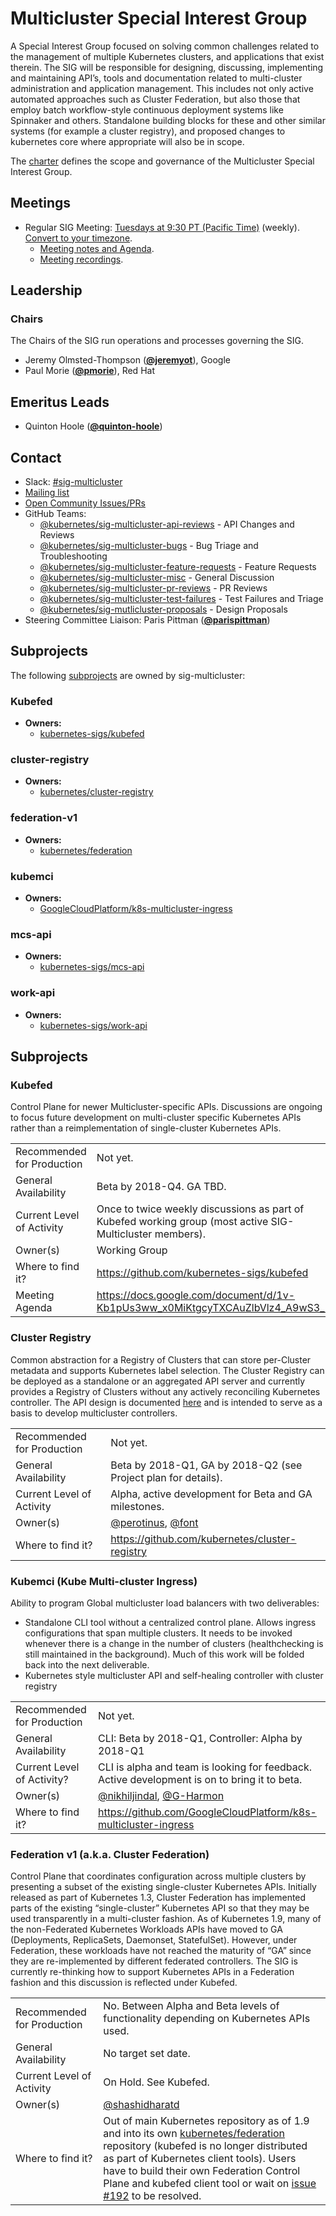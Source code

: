 <!---
This is an autogenerated file!

Please do not edit this file directly, but instead make changes to the
sigs.yaml file in the project root.

To understand how this file is generated, see https://git.k8s.io/community/generator/README.md
--->
# Multicluster Special Interest Group

A Special Interest Group focused on solving common challenges related to the management of multiple Kubernetes clusters, and applications that exist therein. The SIG will be responsible for designing, discussing, implementing and maintaining API’s, tools and documentation related to multi-cluster administration and application management. This includes not only active automated approaches such as Cluster Federation, but also those that employ batch workflow-style continuous deployment systems like Spinnaker and others.  Standalone building blocks for these and other similar systems (for example a cluster registry), and proposed changes to kubernetes core where appropriate will also be in scope.

The [charter](charter.md) defines the scope and governance of the Multicluster Special Interest Group.

## Meetings
* Regular SIG Meeting: [Tuesdays at 9:30 PT (Pacific Time)](https://zoom.us/my/k8s.mc) (weekly). [Convert to your timezone](http://www.thetimezoneconverter.com/?t=9:30&tz=PT%20%28Pacific%20Time%29).
  * [Meeting notes and Agenda](https://tinyurl.com/sig-multicluster-notes).
  * [Meeting recordings](https://www.youtube.com/playlist?list=PL69nYSiGNLP0HqgyqTby6HlDEz7i1mb0-).

## Leadership

### Chairs
The Chairs of the SIG run operations and processes governing the SIG.

* Jeremy Olmsted-Thompson (**[@jeremyot](https://github.com/jeremyot)**), Google
* Paul Morie (**[@pmorie](https://github.com/pmorie)**), Red Hat

## Emeritus Leads

* Quinton Hoole (**[@quinton-hoole](https://github.com/quinton-hoole)**)

## Contact
- Slack: [#sig-multicluster](https://kubernetes.slack.com/messages/sig-multicluster)
- [Mailing list](https://groups.google.com/forum/#!forum/kubernetes-sig-multicluster)
- [Open Community Issues/PRs](https://github.com/kubernetes/community/labels/sig%2Fmulticluster)
- GitHub Teams:
    - [@kubernetes/sig-multicluster-api-reviews](https://github.com/orgs/kubernetes/teams/sig-multicluster-api-reviews) - API Changes and Reviews
    - [@kubernetes/sig-multicluster-bugs](https://github.com/orgs/kubernetes/teams/sig-multicluster-bugs) - Bug Triage and Troubleshooting
    - [@kubernetes/sig-multicluster-feature-requests](https://github.com/orgs/kubernetes/teams/sig-multicluster-feature-requests) - Feature Requests
    - [@kubernetes/sig-multicluster-misc](https://github.com/orgs/kubernetes/teams/sig-multicluster-misc) - General Discussion
    - [@kubernetes/sig-multicluster-pr-reviews](https://github.com/orgs/kubernetes/teams/sig-multicluster-pr-reviews) - PR Reviews
    - [@kubernetes/sig-multicluster-test-failures](https://github.com/orgs/kubernetes/teams/sig-multicluster-test-failures) - Test Failures and Triage
    - [@kubernetes/sig-mutlicluster-proposals](https://github.com/orgs/kubernetes/teams/sig-mutlicluster-proposals) - Design Proposals
- Steering Committee Liaison: Paris Pittman (**[@parispittman](https://github.com/parispittman)**)

## Subprojects

The following [subprojects][subproject-definition] are owned by sig-multicluster:
### Kubefed
- **Owners:**
  - [kubernetes-sigs/kubefed](https://github.com/kubernetes-sigs/kubefed/blob/master/OWNERS)
### cluster-registry
- **Owners:**
  - [kubernetes/cluster-registry](https://github.com/kubernetes/cluster-registry/blob/master/OWNERS)
### federation-v1
- **Owners:**
  - [kubernetes/federation](https://github.com/kubernetes/federation/blob/master/OWNERS)
### kubemci
- **Owners:**
  - [GoogleCloudPlatform/k8s-multicluster-ingress](https://github.com/GoogleCloudPlatform/k8s-multicluster-ingress/blob/master/OWNERS)
### mcs-api
- **Owners:**
  - [kubernetes-sigs/mcs-api](https://github.com/kubernetes-sigs/mcs-api/blob/master/OWNERS)
### work-api
- **Owners:**
  - [kubernetes-sigs/work-api](https://github.com/kubernetes-sigs/work-api/blob/master/OWNERS)

[subproject-definition]: https://github.com/kubernetes/community/blob/master/governance.md#subprojects
<!-- BEGIN CUSTOM CONTENT -->
## Subprojects

### Kubefed
Control Plane for newer Multicluster-specific APIs. Discussions are ongoing to focus future development on multi-cluster specific Kubernetes APIs rather than a reimplementation of single-cluster Kubernetes APIs.

|  |  |
| -------------- |:-------|
| Recommended for Production | Not yet. |
| General Availability | Beta by 2018-Q4. GA TBD. |
| Current Level of Activity | Once to twice weekly discussions as part of Kubefed working group (most active SIG-Multicluster members). |
| Owner(s) | Working Group |
| Where to find it? | https://github.com/kubernetes-sigs/kubefed |
| Meeting Agenda | https://docs.google.com/document/d/1v-Kb1pUs3ww_x0MiKtgcyTXCAuZlbVlz4_A9wS3_HXY |

### Cluster Registry
Common abstraction for a Registry of Clusters that can store per-Cluster metadata and supports Kubernetes label selection. The Cluster Registry can be deployed as a standalone or an aggregated API server and currently provides a Registry of Clusters without any actively reconciling Kubernetes controller. The API design is documented [here](https://github.com/kubernetes/community/blob/master/contributors/design-proposals/multicluster/cluster-registry/api-design.md) and is intended to serve as a basis to develop multicluster controllers.

|  |  |
| -------------- |:-------|
| Recommended for Production | Not yet. |
| General Availability | Beta by 2018-Q1, GA by 2018-Q2 (see Project plan for details). |
| Current Level of Activity | Alpha, active development for Beta and GA milestones. |
| Owner(s) | [@perotinus](https://github.com/perotinus), [@font](https://github.com/font) |
| Where to find it? | https://github.com/kubernetes/cluster-registry |

### Kubemci (Kube Multi-cluster Ingress)
Ability to program Global multicluster load balancers with two deliverables:
* Standalone CLI tool without a centralized control plane. Allows ingress configurations that span multiple clusters. It needs to be invoked whenever there is a change in the number of clusters (healthchecking is still maintained in the background). Much of this work will be folded back into the next deliverable.
* Kubernetes style multicluster API and self-healing controller with cluster registry

|  |  |
| -------------- |:-------|
| Recommended for Production | Not yet. |
| General Availability | CLI: Beta by 2018-Q1, Controller: Alpha by 2018-Q1 |
| Current Level of Activity? | CLI is alpha and team is looking for feedback. Active development is on to bring it to beta. |
| Owner(s) | [@nikhiljindal](https://github.com/nikhiljindal), [@G-Harmon](https://github.com/G-Harmon) |
| Where to find it? | https://github.com/GoogleCloudPlatform/k8s-multicluster-ingress |

### Federation v1 (a.k.a. Cluster Federation)
Control Plane that coordinates configuration across multiple clusters by presenting a subset of the existing single-cluster Kubernetes APIs. Initially released as part of Kubernetes 1.3, Cluster Federation has implemented parts of the existing “single-cluster” Kubernetes API so that they may be used transparently in a multi-cluster fashion. As of Kubernetes 1.9, many of the non-Federated Kubernetes Workloads APIs have moved to GA (Deployments, ReplicaSets, Daemonset, StatefulSet). However, under Federation, these workloads have not reached the maturity of “GA” since they are re-implemented by different federated controllers. The SIG is currently re-thinking how to support Kubernetes APIs in a Federation fashion and this discussion is reflected under Kubefed.

|  |  |
| -------------- |:-------|
| Recommended for Production | No. Between Alpha and Beta levels of functionality depending on Kubernetes APIs used. |
| General Availability | No target set date. |
| Current Level of Activity | On Hold. See Kubefed. |
| Owner(s) | [@shashidharatd](https://github.com/shashidharatd) |
| Where to find it? | Out of main Kubernetes repository as of 1.9 and into its own [kubernetes/federation](https://github.com/kubernetes/federation) repository (kubefed is no longer distributed as part of Kubernetes client tools). Users have to build their own Federation Control Plane and kubefed client tool or wait on [issue #192](https://github.com/kubernetes/federation/issues/192) to be resolved. |
<!-- END CUSTOM CONTENT -->
